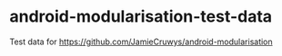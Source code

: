 # android-modularisation-test-data
Test data for https://github.com/JamieCruwys/android-modularisation
